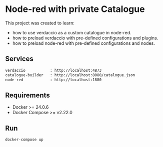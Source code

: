 # Node-red with private Catalogue

This project was created to learn:

- how to use verdaccio as a custom catalogue in node-red.
- how to preload verdaccio with pre-defined configurations and plugins.
- how to preload node-red with pre-defined configurations and nodes.

## Services

````bash
verdaccio           : http://localhost:4873
catalogue-builder   : http://localhost:8080/catalogue.json
node-red            : http://localhost:1880
````

## Requirements

- Docker >= 24.0.6
- Docker Compose >= v2.22.0


## Run

````bash
docker-compose up
````